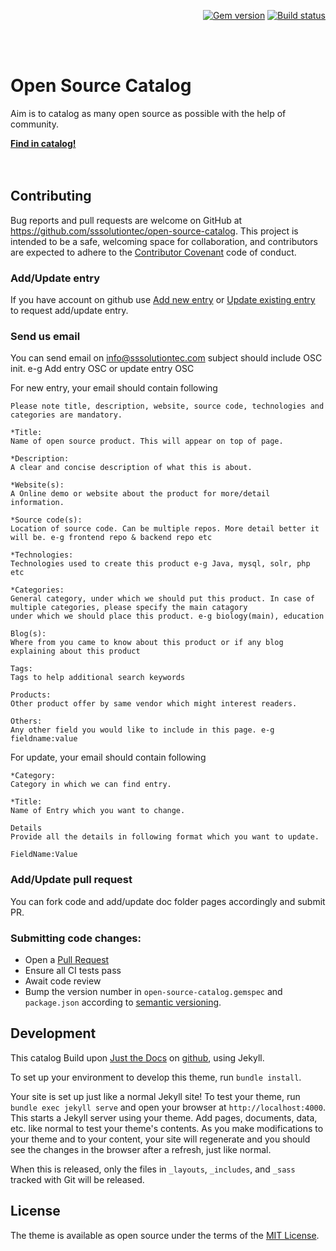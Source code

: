 <p align="right">
    <a href="https://badge.fury.io/rb/just-the-docs"><img src="https://badge.fury.io/rb/just-the-docs.svg" alt="Gem version"></a> <a href="https://github.com/sssolutiontec/open-source-catalog/actions?query=workflow%3A%22Master+branch+CI%22"><img src="https://github.com/sssolutiontec/open-source-catalog/workflows/Master%20branch%20CI/badge.svg" alt="Build status"></a>
</p>
<br><br>

# Open Source Catalog

Aim is to catalog as many open source as possible with the help of community.

<strong><a href="https://opensourcecatalog.com">Find in catalog!</a></strong>
<br><br><br>

## Contributing

Bug reports and pull requests are welcome on GitHub at https://github.com/sssolutiontec/open-source-catalog. 
This project is intended to be a safe, welcoming space for collaboration, and contributors are expected to adhere to the [Contributor Covenant](http://contributor-covenant.org) code of conduct.

### Add/Update entry
If you have account on github use [Add new entry](https://github.com/sssolutiontec/open-source-catalog/issues/new?assignees=&labels=&template=aNewEntry.md&title=Add+new+entry) 
or [Update existing entry](https://github.com/sssolutiontec/open-source-catalog/issues/new?assignees=&labels=&template=aUpdateEntry.md&title=Update+existing+entry)
to request add/update entry.

### Send us email
You can send email on info@sssolutiontec.com subject should include OSC init. e-g Add entry OSC or update entry OSC

For new entry, your email should contain following
```
Please note title, description, website, source code, technologies and categories are mandatory.

*Title:
Name of open source product. This will appear on top of page.

*Description:
A clear and concise description of what this is about.

*Website(s):
A Online demo or website about the product for more/detail information.

*Source code(s):
Location of source code. Can be multiple repos. More detail better it will be. e-g frontend repo & backend repo etc

*Technologies:
Technologies used to create this product e-g Java, mysql, solr, php etc

*Categories:
General category, under which we should put this product. In case of multiple categories, please specify the main catagory
under which we should place this product. e-g biology(main), education

Blog(s):
Where from you came to know about this product or if any blog explaining about this product

Tags:
Tags to help additional search keywords

Products:
Other product offer by same vendor which might interest readers.

Others:
Any other field you would like to include in this page. e-g fieldname:value
```

For update, your email should contain following
```
*Category:
Category in which we can find entry. 

*Title:
Name of Entry which you want to change.

Details
Provide all the details in following format which you want to update.

FieldName:Value
```

### Add/Update pull request
You can fork code and add/update doc folder pages accordingly and submit PR.

### Submitting code changes:

- Open a [Pull Request](https://github.com/sssolutiontec/open-source-catalog/pulls)
- Ensure all CI tests pass
- Await code review
- Bump the version number in `open-source-catalog.gemspec` and `package.json` according to [semantic versioning](https://semver.org/).

## Development

This catalog Build upon <a href="https://pmarsceill.github.io/just-the-docs/" target="_blank">Just the Docs</a> on <a href="https://github.com/pmarsceill/just-the-docs" target="_blank">github</a>, using Jekyll.

To set up your environment to develop this theme, run `bundle install`.

Your site is set up just like a normal Jekyll site! To test your theme, run `bundle exec jekyll serve` and open your browser at `http://localhost:4000`. This starts a Jekyll server using your theme. Add pages, documents, data, etc. like normal to test your theme's contents. As you make modifications to your theme and to your content, your site will regenerate and you should see the changes in the browser after a refresh, just like normal.

When this is released, only the files in `_layouts`, `_includes`, and `_sass` tracked with Git will be released.

## License

The theme is available as open source under the terms of the [MIT License](http://opensource.org/licenses/MIT).
